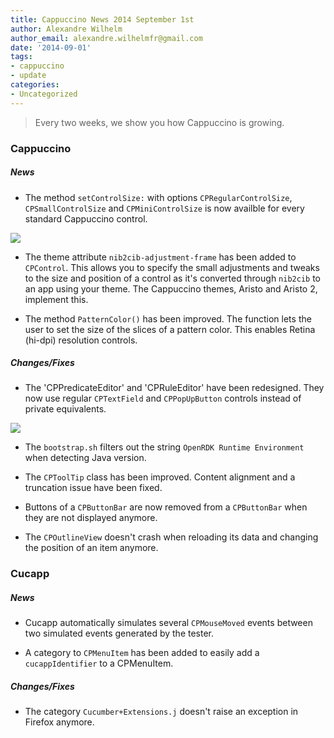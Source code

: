```yaml
---
title: Cappuccino News 2014 September 1st
author: Alexandre Wilhelm
author_email: alexandre.wilhelmfr@gmail.com
date: '2014-09-01'
tags:
- cappuccino
- update
categories:
- Uncategorized
---
```


> Every two weeks, we show you how Cappuccino is growing.

### Cappuccino

##### News

- The method `setControlSize:` with options `CPRegularControlSize`, `CPSmallControlSize` and `CPMiniControlSize` is now availble for every standard Cappuccino control.

[![](/img/cpo-uploads/2014/09/1st-CappuccinoNews-setControlSize.png)](/img/cpo-uploads/2014/09/1st-CappuccinoNews-setControlSize.png)

- The theme attribute `nib2cib-adjustment-frame` has been added to `CPControl`. This allows you to specify the small adjustments and tweaks to the size and position of a control as it's converted through `nib2cib` to an app using your theme. The Cappuccino themes, Aristo and Aristo 2, implement this.

- The method `PatternColor()` has been improved. The function lets the user to set the size of the slices of a pattern color. This enables Retina (hi-dpi) resolution controls.

##### Changes/Fixes

- The 'CPPredicateEditor' and 'CPRuleEditor' have been redesigned. They now use regular `CPTextField` and `CPPopUpButton` controls instead of private equivalents.

[![](/img/cpo-uploads/2014/09/1st-CappuccinoNews-CPPredicate-CPRuleEditor-redesigned.png)](/img/cpo-uploads/2014/09/1st-CappuccinoNews-CPPredicate-CPRuleEditor-redesigned.png)

- The `bootstrap.sh` filters out the string `OpenRDK Runtime Environment` when detecting Java version.

- The `CPToolTip` class has been improved. Content alignment and a truncation issue have been fixed.

- Buttons of a `CPButtonBar` are now removed from a `CPButtonBar` when they are not displayed anymore.

- The `CPOutlineView` doesn't crash when reloading its data and changing the position of an item anymore.

### Cucapp

##### News

- Cucapp automatically simulates several `CPMouseMoved` events between two simulated events generated by the tester.

- A category to `CPMenuItem` has been added to easily add a `cucappIdentifier` to a CPMenuItem.

##### Changes/Fixes

- The category `Cucumber+Extensions.j` doesn't raise an exception in Firefox anymore.

